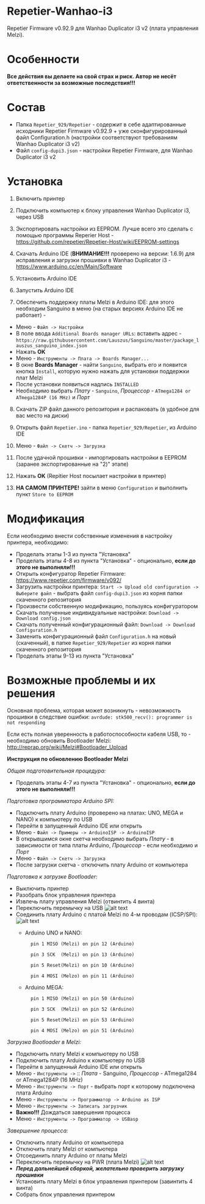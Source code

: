 # Repetier-Wanhao-i3
Repetier Firmware v0.92.9 для Wanhao Duplicator i3 v2 (плата управления Melzi).

# Особенности
**Все действия вы делаете на свой страх и риск. Автор не несёт ответственности за возможные последствия!!!**

# Состав

 * Папка `Repetier_929/Repetier` - содержит в себе адаптированные исходники Repetier Firmware v0.92.9 + уже сконфигурированный файл Configuration.h (настройки соответствуют требованиям Wanhao Duplicator i3 v2)
 * Файл `config-dupi3.json` - настройки Repetier Firmware, для Wanhao Duplicator i3 v2

# Установка
1) Включить принтер

2) Подключить компьютер к блоку управления Wanhao Duplicator i3, через USB

3) Экспортировать настройки из EEPROM. Лучше всего это сделать с помощью программы Reperier Host - https://github.com/repetier/Repetier-Host/wiki/EEPROM-settings

4) Скачать Arduino IDE (**ВНИМАНИЕ!!!** проверено на версии: 1.6.9) для исправления и загрузки прошивки в Wanhao Duplicator i3 - https://www.arduino.cc/en/Main/Software

5) Установить Arduino IDE

6) Запустить Arduino IDE

7) Обеспечить поддержку платы Melzi в Arduino IDE: для этого необходим Sanguino в меню (на старых версиях Arduino IDE не работает) -

  * Меню - `Файл -> Настройки`
  * В поле ввода `Additional Boards manager URLs`: вставить адрес - `https://raw.githubusercontent.com/Lauszus/Sanguino/master/package_lauszus_sanguino_index.json`
  * Нажать **OK**
  * Меню - `Инструменты -> Плата -> Boards Manager...`
  * В окне **Boards Manager** - найти `Sanguino`, выбрать его и появится кнопка `Install`, которую нужно нажать для установки поддержки плат Melzi
  * После установки появиться надпись `INSTALLED`
  * Необходимо выбрать _Плату_ - `Sanguino`, _Процессор_ - `ATmega1284 or ATmega1284P (16 MHz)` и _Порт_

8) Скачать ZIP файл данного репозитория и распаковать (в удобное для вас место на диски)

9) Открыть файл `Repetier.ino` - папка `Repetier_929/Repetier`, из Arduino IDE

10) Меню - `Файл -> Скетч -> Загрузка`

11) После удачной прошивки - импортировать настройки в EEPROM (заранее экспортированные на "2)" этапе)

12) Hажать **OK** (Repitier Host посылает настройки в принтер)

13) **НА САМОМ ПРИНТЕРЕ!** зайти в меню `Configuration` и выполнить пункт `Store to EEPROM`

# Модификация
Если необходимо внести собственные изменения в настройку принтера, необходимо:

 * Проделать этапы 1-3 из пункта "Установка"
 * Проделать этапы 4-8 из пункта "Установка" - опционально, **если до этого не выполняли!!!**
 * Открыть конфигуратор Repetier Firmware: https://www.repetier.com/firmware/v092/
 * Загрузить настройки принтера: `Start -> Upload old configuration -> Выберите файл` - выбрать файл `config-dupi3.json` из корня папки скаченного репозитория
 * Произвести собственную модификацию, пользуясь конфигуратором
 * Скачать полученные индивидуальные настройки: `Download -> Download config.json`
 * Скачать полученный конфигурационный файл: `Download -> Download Configuration.h`
 * Заменить конфигурационный файл `Configuration.h` на новый (скаченный), в папке `Repetier_929/Repetier` из корня папки скаченного репозитория
 * Проделать этапы 9-13 из пункта "Установка"
 
# Возможные проблемы и их решения
Основная проблема, которая может возникнуть - невозможность прошивки в следствие ошибки: `avrdude: stk500_recv(): programmer is not responding`

 Если есть полная уверенность в работоспособности кабеля USB, то - необходимо обновить Bootloader Melzi: http://reprap.org/wiki/Melzi#Bootloader_Upload
 
 **Инструкция по обновлению Bootloader Melzi**
 
 _Общая подготовительная процедура:_
 
  * Проделать этапы 4-7 из пункта "Установка" - опционально, **если до этого не выполняли!!!**
  
_Подготовка программатора Arduino SPI:_
 
  * Подключить плату Arduino (проверено на платах: UNO, MEGA и NANO) к компьютеру по USB
  * Перейти в запущенный Arduino IDE или открыть
  * Меню - `Файл -> Примеры -> ArduinoISP -> ArduinoISP`
  * В открывшимся окне скетча необходимо выбрать _Плату_ - в зависимости от типа платы Arduino, _Процессор_ - если необходимо и _Порт_
  * Меню - `Файл -> Скетч -> Загрузка`
  * После загрузки скетча - отключить плату Arduino от компьютера
 
_Подготовка к загрузке Bootloader:_
 
  * Выключить принтер
  * Разобрать блок управления принтера
  * Извлечь плату управления Melzi (отвинтить 4 винта)
  * Переключить перемычку на USB
 ![alt text](https://github.com/lavstudia/Repetier-Wanhao-i3/blob/master/img/SW_USB.png "USB перемычка")
  * Соединить плату Arduino c платой Melzi по 4-м проводам (ICSP/SPI):
 ![alt text](https://github.com/lavstudia/Repetier-Wanhao-i3/blob/master/img/ICSP.png "ICSP интерфейс")
    - Arduino UNO и NANO:
     
 			pin 1 MISO (Melzi) on pin 12 (Arduino)
 			  
  			pin 3 SCK  (Melzi) on pin 13 (Arduino)
 
  			pin 5 Reset(Melzi) on pin 10 (Arduino)
  				
  			pin 4 MOSI (Melzo) on pin 11 (Arduino)
  				
  	- Arduino MEGA:
  		
 			pin 1 MISO (Melzi) on pin 50 (Arduino)
 				 
  			pin 3 SCK  (Melzi) on pin 52 (Arduino)
  				
  			pin 5 Reset(Melzi) on pin 53 (Arduino)
  				
  			pin 4 MOSI (Melzo) on pin 51 (Arduino)
  				
_Загрузка Bootloader в Melzi:_
 
 * Подключить плату Melzi к компьютеру по USB
 * Подключить плату Arduino к компьютеру по USB
 * Перейти в запущенный Arduino IDE или открыть
 * Меню - `Инструменты ->` :: _Плата_ - Sanguino, _Процессор_ - ATmega1284 or ATmega1284P (16 MHz)
 * Меню - `Инструменты -> Порт` - выбрать порт к которому подключена плата Arduino
 * Меню - `Инструменты -> Программатор -> Arduino as ISP`
 * Меню - `Инструменты -> Записать загрузчик`
 * **Важно!!!** Дождаться завершения процесса
 * Меню - `Инструменты -> Программатор -> USBasp`
 
_Завершение процесса:_
 
 * Отключить плату Arduino от компьютера
 * Отключить плату Melzi от компьютера
 * Отсоединить плату Arduino от платы Melzi
 * Переключить перемычку на PWR (плата Melzi)
 ![alt text](https://github.com/lavstudia/Repetier-Wanhao-i3/blob/master/img/SW_PWR.png "PWR перемычка")
 * **_Перед дальнейшей сборкой, желательно проверить загрузку прошивки_**
 * Установить плату Melzi в блок управления принтером (завинтить 4 винта)
 * Собрать блок управления принтером

